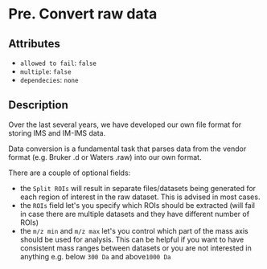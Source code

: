 # Pre. Convert raw data

## Attributes
* `allowed to fail`: `false`
* `multiple`: `false`
* `dependecies`: `none`

## Description

Over the last several years, we have developed our own file format for storing IMS and IM-IMS data.

Data conversion is a fundamental task that parses data from the vendor format (e.g. Bruker .d or Waters .raw) into our own format.

There are a couple of optional fields:

* the `Split ROIs` will result in separate files/datasets being generated for each region of interest in the raw dataset. This is advised in most cases.
* the `ROIs` field let's you specify which ROIs should be extracted (will fail in case there are multiple datasets and they have different number of ROIs)
* the `m/z min` and `m/z max` let's you control which part of the mass axis should be used for analysis. This can be helpful if you want to have consistent mass ranges between datasets or you are not interested in anything e.g. below `300 Da` and above`1000 Da`


